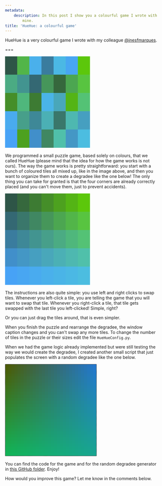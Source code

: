 ```yaml
---
metadata:
    description: In this post I show you a colourful game I wrote with a friend of
        mine.
title: 'HueHue: a colourful game'
---
```


HueHue is a very colourful game I wrote with my colleague [@inesfmarques][ines].

===

![a screenshot of an initial scrambled degradee from the game](a_start.png)

We programmed a small puzzle game, based solely on colours, that we called HueHue (please mind that the idea for how the game works is not ours). The way the game works is pretty straightforward: you start with a bunch of coloured tiles all mixed up, like in the image above, and then you want to organize them to create a degradee like the one below! The only thing you can take for granted is that the four corners are already correctly placed (and you can't move them, just to prevent accidents).

![a screenshot of the corresponding final state with the degradee in place](end.png)

The instructions are also quite simple: you use left and right clicks to swap tiles. Whenever you left-click a tile, you are telling the game that you will want to swap that tile. Whenever you right-click a tile, that tile gets swapped with the last tile you left-clicked! Simple, right?

Or you can just drag the tiles around, that is even simpler.

When you finish the puzzle and rearrange the degradee, the window caption changes and you can't swap any more tiles. To change the number of tiles in the puzzle or their sizes edit the file `HueHueConfig.py`.

When we had the game logic already implemented but were still testing the way we would create the degradee, I created another small script that just populates the screen with a random degradee like the one below. 

![a "continuous" degradee from the helper script](degradee.png)

You can find the code for the game and for the random degradee generator in [this GitHub folder][huehuegh]. Enjoy!

How would you improve this game? Let me know in the comments below.

[ines]: https://github.com/inesfmarques/
[huehuegh]: https://github.com/RojerGS/minigames/tree/master/huehue
